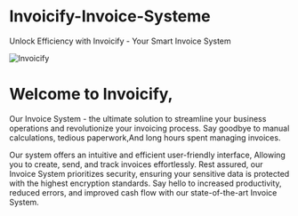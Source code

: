 # Invoicify-Invoice-Systeme
Unlock Efficiency with Invoicify - Your Smart Invoice System

![Invoicify](https://github.com/user-attachments/assets/0ff5d842-3a81-4441-86ff-a5829eaba94d)



# Welcome to Invoicify, 

Our Invoice System - the ultimate solution to streamline your business operations and revolutionize your invoicing process. 
Say goodbye to manual calculations, tedious paperwork,And long hours spent managing invoices.

Our system offers an intuitive and efficient user-friendly interface, 
Allowing you to create, send, and track invoices effortlessly. Rest assured, our Invoice System prioritizes security, 
ensuring your sensitive data is protected with the highest encryption standards. Say hello to increased productivity, reduced errors, 
and improved cash flow with our state-of-the-art Invoice System.
